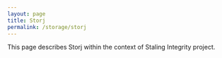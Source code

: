 ```yaml
---
layout: page
title: Storj
permalink: /storage/storj
---
```


This page describes Storj within the context of Staling Integrity project.
